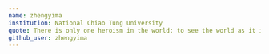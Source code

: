 ```yaml
---
name: zhengyima
institution: National Chiao Tung University
quote: There is only one heroism in the world: to see the world as it is and to love it.
github_user: zhengyima
---
```

